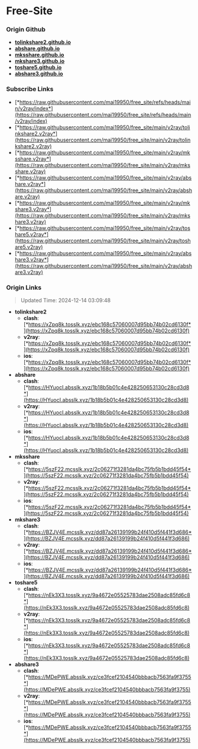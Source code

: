 # Free-Site

### Origin Github

- [**tolinkshare2.github.io**](https://github.com/tolinkshare2/tolinkshare2.github.io)
- [**abshare.github.io**](https://github.com/abshare/abshare.github.io)
- [**mksshare.github.io**](https://github.com/mksshare/mksshare.github.io)
- [**mkshare3.github.io**](https://github.com/mkshare3/mkshare3.github.io)
- [**toshare5.github.io**](https://github.com/toshare5/toshare5.github.io)
- [**abshare3.github.io**](https://github.com/abshare3/abshare3.github.io)

### Subscribe Links

- [*https://raw.githubusercontent.com/mai19950/free_site/refs/heads/main/v2ray/index*](https://raw.githubusercontent.com/mai19950/free_site/refs/heads/main/v2ray/index)
- [*https://raw.githubusercontent.com/mai19950/free_site/main/v2ray/tolinkshare2.v2ray*](https://raw.githubusercontent.com/mai19950/free_site/main/v2ray/tolinkshare2.v2ray)
- [*https://raw.githubusercontent.com/mai19950/free_site/main/v2ray/mksshare.v2ray*](https://raw.githubusercontent.com/mai19950/free_site/main/v2ray/mksshare.v2ray)
- [*https://raw.githubusercontent.com/mai19950/free_site/main/v2ray/abshare.v2ray*](https://raw.githubusercontent.com/mai19950/free_site/main/v2ray/abshare.v2ray)
- [*https://raw.githubusercontent.com/mai19950/free_site/main/v2ray/mkshare3.v2ray*](https://raw.githubusercontent.com/mai19950/free_site/main/v2ray/mkshare3.v2ray)
- [*https://raw.githubusercontent.com/mai19950/free_site/main/v2ray/toshare5.v2ray*](https://raw.githubusercontent.com/mai19950/free_site/main/v2ray/toshare5.v2ray)
- [*https://raw.githubusercontent.com/mai19950/free_site/main/v2ray/abshare3.v2ray*](https://raw.githubusercontent.com/mai19950/free_site/main/v2ray/abshare3.v2ray)

### Origin Links

> Updated Time: 2024-12-14 03:09:48

- **tolinkshare2**
  - **clash**: [*https://xZpq8k.tosslk.xyz/ebc168c57060007d95bb74b02cd6130f*](https://xZpq8k.tosslk.xyz/ebc168c57060007d95bb74b02cd6130f)
  - **v2ray**: [*https://xZpq8k.tosslk.xyz/ebc168c57060007d95bb74b02cd6130f*](https://xZpq8k.tosslk.xyz/ebc168c57060007d95bb74b02cd6130f)
  - **ios**: [*https://xZpq8k.tosslk.xyz/ebc168c57060007d95bb74b02cd6130f*](https://xZpq8k.tosslk.xyz/ebc168c57060007d95bb74b02cd6130f)
- **abshare**
  - **clash**: [*https://HYuocI.absslk.xyz/1b18b5b01c4e428250653130c28cd3d8*](https://HYuocI.absslk.xyz/1b18b5b01c4e428250653130c28cd3d8)
  - **v2ray**: [*https://HYuocI.absslk.xyz/1b18b5b01c4e428250653130c28cd3d8*](https://HYuocI.absslk.xyz/1b18b5b01c4e428250653130c28cd3d8)
  - **ios**: [*https://HYuocI.absslk.xyz/1b18b5b01c4e428250653130c28cd3d8*](https://HYuocI.absslk.xyz/1b18b5b01c4e428250653130c28cd3d8)
- **mksshare**
  - **clash**: [*https://5szF22.mcsslk.xyz/2c06271f3281da4bc75fb5b1bdd45f54*](https://5szF22.mcsslk.xyz/2c06271f3281da4bc75fb5b1bdd45f54)
  - **v2ray**: [*https://5szF22.mcsslk.xyz/2c06271f3281da4bc75fb5b1bdd45f54*](https://5szF22.mcsslk.xyz/2c06271f3281da4bc75fb5b1bdd45f54)
  - **ios**: [*https://5szF22.mcsslk.xyz/2c06271f3281da4bc75fb5b1bdd45f54*](https://5szF22.mcsslk.xyz/2c06271f3281da4bc75fb5b1bdd45f54)
- **mkshare3**
  - **clash**: [*https://BZJV4E.mcsslk.xyz/dd87a26139199b24f410d5f441f3d686*](https://BZJV4E.mcsslk.xyz/dd87a26139199b24f410d5f441f3d686)
  - **v2ray**: [*https://BZJV4E.mcsslk.xyz/dd87a26139199b24f410d5f441f3d686*](https://BZJV4E.mcsslk.xyz/dd87a26139199b24f410d5f441f3d686)
  - **ios**: [*https://BZJV4E.mcsslk.xyz/dd87a26139199b24f410d5f441f3d686*](https://BZJV4E.mcsslk.xyz/dd87a26139199b24f410d5f441f3d686)
- **toshare5**
  - **clash**: [*https://nEk3X3.tosslk.xyz/9a4672e05525783dae2508adc85fd6c8*](https://nEk3X3.tosslk.xyz/9a4672e05525783dae2508adc85fd6c8)
  - **v2ray**: [*https://nEk3X3.tosslk.xyz/9a4672e05525783dae2508adc85fd6c8*](https://nEk3X3.tosslk.xyz/9a4672e05525783dae2508adc85fd6c8)
  - **ios**: [*https://nEk3X3.tosslk.xyz/9a4672e05525783dae2508adc85fd6c8*](https://nEk3X3.tosslk.xyz/9a4672e05525783dae2508adc85fd6c8)
- **abshare3**
  - **clash**: [*https://MDePWE.absslk.xyz/ce3fcef2104540bbbacb7563fa9f3755*](https://MDePWE.absslk.xyz/ce3fcef2104540bbbacb7563fa9f3755)
  - **v2ray**: [*https://MDePWE.absslk.xyz/ce3fcef2104540bbbacb7563fa9f3755*](https://MDePWE.absslk.xyz/ce3fcef2104540bbbacb7563fa9f3755)
  - **ios**: [*https://MDePWE.absslk.xyz/ce3fcef2104540bbbacb7563fa9f3755*](https://MDePWE.absslk.xyz/ce3fcef2104540bbbacb7563fa9f3755)

